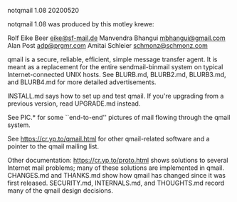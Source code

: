notqmail 1.08
20200520

notqmail 1.08 was produced by this motley krewe:

Rolf Eike Beer <eike@sf-mail.de>
Manvendra Bhangui <mbhangui@gmail.com>
Alan Post <adp@prgmr.com>
Amitai Schleier <schmonz@schmonz.com>

qmail is a secure, reliable, efficient, simple message transfer agent.
It is meant as a replacement for the entire sendmail-binmail system on
typical Internet-connected UNIX hosts. See BLURB.md, BLURB2.md, BLURB3.md, and
BLURB4.md for more detailed advertisements.

INSTALL.md says how to set up and test qmail. If you're upgrading from a
previous version, read UPGRADE.md instead.

See PIC.* for some ``end-to-end'' pictures of mail flowing through the
qmail system.

See https://cr.yp.to/qmail.html for other qmail-related software
and a pointer to the qmail mailing list.

Other documentation: https://cr.yp.to/proto.html shows solutions to
several Internet mail problems; many of these solutions are implemented
in qmail. CHANGES.md and THANKS.md show how qmail has changed since it was
first released. SECURITY.md, INTERNALS.md, and THOUGHTS.md record many of
the qmail design decisions.
